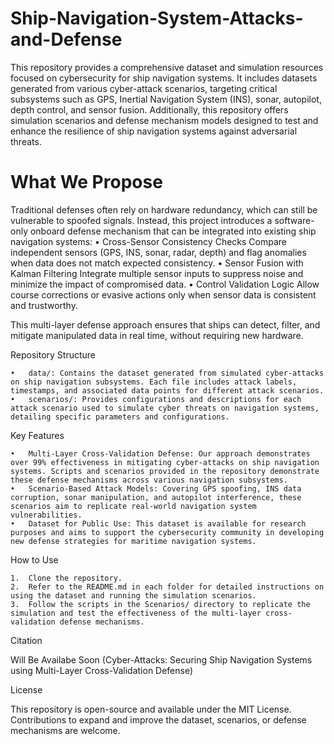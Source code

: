 # Ship-Navigation-System-Attacks-and-Defense

This repository provides a comprehensive dataset and simulation resources focused on cybersecurity for ship navigation systems. It includes datasets generated from various cyber-attack scenarios, targeting critical subsystems such as GPS, Inertial Navigation System (INS), sonar, autopilot, depth control, and sensor fusion. Additionally, this repository offers simulation scenarios and defense mechanism models designed to test and enhance the resilience of ship navigation systems against adversarial threats.

# What We Propose

Traditional defenses often rely on hardware redundancy, which can still be vulnerable to spoofed signals. Instead, this project introduces a software-only onboard defense mechanism that can be integrated into existing ship navigation systems:
	•	Cross-Sensor Consistency Checks
Compare independent sensors (GPS, INS, sonar, radar, depth) and flag anomalies when data does not match expected consistency.
	•	Sensor Fusion with Kalman Filtering
Integrate multiple sensor inputs to suppress noise and minimize the impact of compromised data.
	•	Control Validation Logic
Allow course corrections or evasive actions only when sensor data is consistent and trustworthy.

This multi-layer defense approach ensures that ships can detect, filter, and mitigate manipulated data in real time, without requiring new hardware.

Repository Structure

	•	data/: Contains the dataset generated from simulated cyber-attacks on ship navigation subsystems. Each file includes attack labels, timestamps, and associated data points for different attack scenarios.
	•	scenarios/: Provides configurations and descriptions for each attack scenario used to simulate cyber threats on navigation systems, detailing specific parameters and configurations.

Key Features

	•	Multi-Layer Cross-Validation Defense: Our approach demonstrates over 99% effectiveness in mitigating cyber-attacks on ship navigation systems. Scripts and scenarios provided in the repository demonstrate these defense mechanisms across various navigation subsystems.
	•	Scenario-Based Attack Models: Covering GPS spoofing, INS data corruption, sonar manipulation, and autopilot interference, these scenarios aim to replicate real-world navigation system vulnerabilities.
	•	Dataset for Public Use: This dataset is available for research purposes and aims to support the cybersecurity community in developing new defense strategies for maritime navigation systems.

How to Use

	1.	Clone the repository.
	2.	Refer to the README.md in each folder for detailed instructions on using the dataset and running the simulation scenarios.
	3.	Follow the scripts in the Scenarios/ directory to replicate the simulation and test the effectiveness of the multi-layer cross-validation defense mechanisms.

Citation

Will Be Availabe Soon (Cyber-Attacks: Securing Ship Navigation Systems using Multi-Layer Cross-Validation Defense)

License

This repository is open-source and available under the MIT License. Contributions to expand and improve the dataset, scenarios, or defense mechanisms are welcome.
